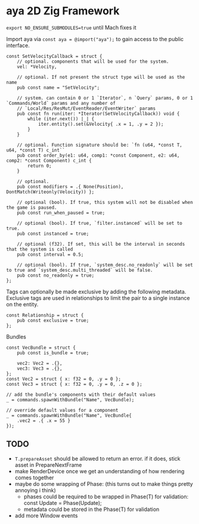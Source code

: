 # aya 2D Zig Framework

`export NO_ENSURE_SUBMODULES=true` until Mach fixes it

Import aya via `const aya = @import("aya");` to gain access to the public interface.



```zig
const SetVelocityCallback = struct {
    // optional. components that will be used for the system.
    vel: *Velocity,

    // optional. If not present the struct type will be used as the name
    pub const name = "SetVelocity";

    // system. can contain 0 or 1 `Iterator`, n `Query` params, 0 or 1 `Commands/World` params and any number of
    // `Local/Res/ResMut/EventReader/EventWriter` params
    pub const fn run(iter: *Iterator(SetVelocityCallback)) void {
        while (iter.next()) |_| {
            iter.entity().set(&Velocity{ .x = 1, .y = 2 });
        }
    }

    // optional. Function signature should be: `fn (u64, *const T, u64, *const T) c_int``
    pub const order_by(e1: u64, comp1: *const Component, e2: u64, comp2: *const Component) c_int {
        return 0;
    }

    // optional.
    pub const modifiers = .{ None(Position), DontMatch(Writeonly(Velocity)) };

    // optional (bool). If true, this system will not be disabled when the game is paused.
    pub const run_when_paused = true;

    // optional (bool). If true, `filter.instanced` will be set to true.
    pub const instanced = true;

    // optional (f32). If set, this will be the interval in seconds that the system is called
    pub const interval = 0.5;

    // optional (bool). If true, `system_desc.no_readonly` will be set to true and `system_desc.multi_threaded` will be false.
    pub const no_readonly = true;
};
```

Tags can optionally be made exclusive by adding the following metadata. Exclusive tags are used in relationships to limit the pair to a single instance on the entity.
```zig
const Relationship = struct {
    pub const exclusive = true;
};
```

Bundles
```zig
const VecBundle = struct {
    pub const is_bundle = true;

    vec2: Vec2 = .{},
    vec3: Vec3 = .{},
};
const Vec2 = struct { x: f32 = 0, .y = 0 };
const Vec3 = struct { x: f32 = 0, .y = 0, .z = 0 };

// add the bundle's components with their default values
_ = commands.spawnWithBundle("Name", VecBundle);

// override default values for a component
_ = commands.spawnWithBundle("Name", VecBundle{
    .vec2 = .{ .x = 55 }
});
```


## TODO
- `T.prepareAsset` should be allowed to return an error. if it does, stick asset in PrepareNextFrame
- make RenderDevice once we get an understanding of how rendering comes together
- maybe do some wrapping of Phase: (this turns out to make things pretty annoying i think)
    - phases could be required to be wrapped in Phase(T) for validation: const Update = Phase(Update);
    - metadata could be stored in the Phase(T) for validation
- add more Window events

